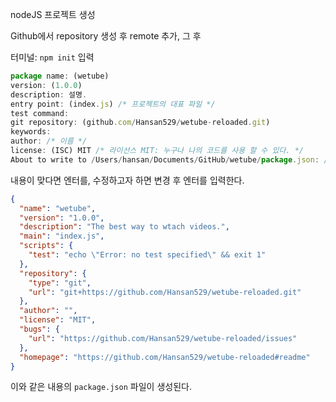 nodeJS 프로젝트 생성

Github에서 repository 생성 후 remote 추가, 그 후

터미널: `npm init` 입력

```javascript
package name: (wetube)
version: (1.0.0)
description: 설명.
entry point: (index.js) /* 프로젝트의 대표 파일 */
test command:
git repository: (github.com/Hansan529/wetube-reloaded.git)
keywords:
author: /* 이름 */
license: (ISC) MIT /* 라이선스 MIT: 누구나 나의 코드를 사용 할 수 있다. */
About to write to /Users/hansan/Documents/GitHub/wetube/package.json: /* 파일 생성 위치 */
```

내용이 맞다면 엔터를, 수정하고자 하면 변경 후 엔터를 입력한다.

```json
{
  "name": "wetube",
  "version": "1.0.0",
  "description": "The best way to wtach videos.",
  "main": "index.js",
  "scripts": {
    "test": "echo \"Error: no test specified\" && exit 1"
  },
  "repository": {
    "type": "git",
    "url": "git+https://github.com/Hansan529/wetube-reloaded.git"
  },
  "author": "",
  "license": "MIT",
  "bugs": {
    "url": "https://github.com/Hansan529/wetube-reloaded/issues"
  },
  "homepage": "https://github.com/Hansan529/wetube-reloaded#readme"
}
```

이와 같은 내용의 `package.json` 파일이 생성된다.
